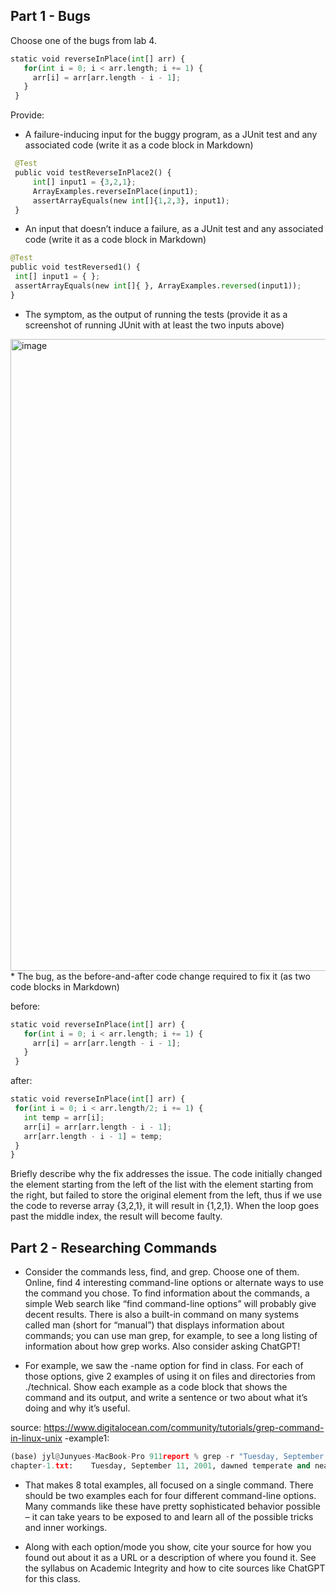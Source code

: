 ## Part 1 - Bugs
Choose one of the bugs from lab 4.
```python
static void reverseInPlace(int[] arr) {
   for(int i = 0; i < arr.length; i += 1) {
     arr[i] = arr[arr.length - i - 1];
   }
 }
```
Provide:
* A failure-inducing input for the buggy program, as a JUnit test and any associated code (write it as a code block in Markdown)
```python
 @Test
 public void testReverseInPlace2() {
     int[] input1 = {3,2,1};
     ArrayExamples.reverseInPlace(input1);
     assertArrayEquals(new int[]{1,2,3}, input1);
 }
```
* An input that doesn’t induce a failure, as a JUnit test and any associated code (write it as a code block in Markdown)
```python
@Test
public void testReversed1() {
 int[] input1 = { };
 assertArrayEquals(new int[]{ }, ArrayExamples.reversed(input1));
}
```
* The symptom, as the output of running the tests (provide it as a screenshot of running JUnit with at least the two inputs above)
<img width="1011" alt="image" src="https://github.com/junyuelin/cse15l-lab-reports/assets/97243889/d241bc12-e697-4e5d-880d-ad612ae44fd7">
* The bug, as the before-and-after code change required to fix it (as two code blocks in Markdown)

before:
```python
static void reverseInPlace(int[] arr) {
   for(int i = 0; i < arr.length; i += 1) {
     arr[i] = arr[arr.length - i - 1];
   }
 }
```
after:
```python
static void reverseInPlace(int[] arr) {
 for(int i = 0; i < arr.length/2; i += 1) {
   int temp = arr[i];
   arr[i] = arr[arr.length - i - 1];
   arr[arr.length - i - 1] = temp;
 }
}
```
Briefly describe why the fix addresses the issue.
The code initially changed the element starting from the left of the list with the element starting from the right, but failed to store the original element from the left, thus if we use the code to reverse array {3,2,1}, it will result in {1,2,1}. When the loop goes past the middle index, the result will become faulty. 

## Part 2 - Researching Commands
* Consider the commands less, find, and grep. Choose one of them. Online, find 4 interesting command-line options or alternate ways to use the command you chose. To find information about the commands, a simple Web search like “find command-line options” will probably give decent results. There is also a built-in command on many systems called man (short for “manual”) that displays information about commands; you can use man grep, for example, to see a long listing of information about how grep works. Also consider asking ChatGPT!

* For example, we saw the -name option for find in class. For each of those options, give 2 examples of using it on files and directories from ./technical. Show each example as a code block that shows the command and its output, and write a sentence or two about what it’s doing and why it’s useful.

source: https://www.digitalocean.com/community/tutorials/grep-command-in-linux-unix
-example1:
```python
(base) jyl@Junyues-MacBook-Pro 911report % grep -r "Tuesday, September 11, 2001" *
chapter-1.txt:    Tuesday, September 11, 2001, dawned temperate and nearly cloudless in the eastern United States. Millions of men and women readied themselves for work. Some made their way to the Twin Towers, the signature structures of the World Trade Center complex in New York City. Others went to Arlington, Virginia, to the Pentagon. Across the Potomac River, the United States Congress was back in session. At the other end of Pennsylvania Avenue, people began to line up for a White House tour. In Sarasota, Florida, President George W. Bush went for an early morning run.
```
* That makes 8 total examples, all focused on a single command. There should be two examples each for four different command-line options. Many commands like these have pretty sophisticated behavior possible – it can take years to be exposed to and learn all of the possible tricks and inner workings.

* Along with each option/mode you show, cite your source for how you found out about it as a URL or a description of where you found it. See the syllabus on Academic Integrity and how to cite sources like ChatGPT for this class.
